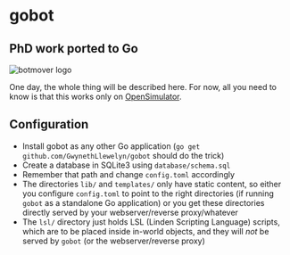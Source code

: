 # gobot
## PhD work ported to Go

![botmover logo](https://raw.githubusercontent.com/GwynethLlewelyn/gobot/master/templates/images/botmover-logo-70px.jpg)

One day, the whole thing will be described here.
For now, all you need to know is that this works only on [OpenSimulator](http://opensimulator.org).

## Configuration

- Install gobot as any other Go application (`go get github.com/GwynethLlewelyn/gobot` should do the trick)
- Create a database in SQLite3 using `database/schema.sql`
- Remember that path and change `config.toml` accordingly
- The directories `lib/` and `templates/` only have static content, so either you configure `config.toml` to point to the right directories (if running `gobot` as a standalone Go application) or you get these directories directly served by your webserver/reverse proxy/whatever
- The `lsl/` directory just holds LSL (Linden Scripting Language) scripts, which are to be placed inside in-world objects, and they will *not* be served by `gobot` (or the webserver/reverse proxy)